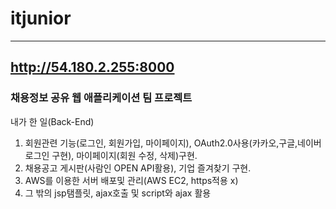 # itjunior
------------
http://54.180.2.255:8000
-------------
### 채용정보 공유 웹 애플리케이션 팀 프로젝트
내가 한 일(Back-End)
1. 회원관련 기능(로그인, 회원가입, 마이페이지), OAuth2.0사용(카카오,구글,네이버 로그인 구현), 마이페이지(회원 수정, 삭제)구현.
2. 채용공고 게시판(사람인 OPEN API활용), 기업 즐겨찾기 구현.
3. AWS를 이용한 서버 배포및 관리(AWS EC2, https적용 x)
4. 그 밖의 jsp탬플릿, ajax호출 및 script와 ajax 활용
